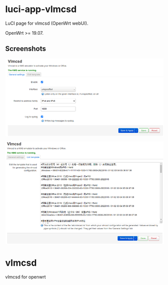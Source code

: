 # luci-app-vlmcsd
LuCI page for vlmcsd (OpenWrt webUI).

OpenWrt >= 19.07.

## Screenshots

![Settings](screenshots/img1.png?raw=true "Settings")

![Templates](screenshots/img2.png?raw=true "Templates")
# vlmcsd
vlmcsd for openwrt